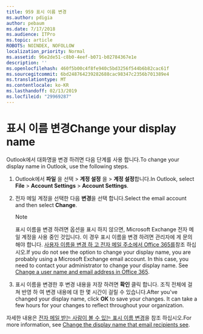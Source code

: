 ```yaml
---
title: 959 표시 이름 변경
ms.author: pdigia
author: pebaum
ms.date: 7/17/2018
ms.audience: ITPro
ms.topic: article
ROBOTS: NOINDEX, NOFOLLOW
localization_priority: Normal
ms.assetid: 96e2de51-c8b0-4eef-b071-b02784367e1e
description: ''
ms.openlocfilehash: 460f5b00c4f8fe940c5bd3256f544b6b82cac61f
ms.sourcegitcommit: 6bd248764239282688cac98347c2356b701389e4
ms.translationtype: MT
ms.contentlocale: ko-KR
ms.lasthandoff: 02/13/2019
ms.locfileid: "29969287"
---
```

# <a name="change-your-display-name"></a><span data-ttu-id="5ec42-102">표시 이름 변경</span><span class="sxs-lookup"><span data-stu-id="5ec42-102">Change your display name</span></span>
  
<span data-ttu-id="5ec42-103">Outlook에서 대화명을 변경 하려면 다음 단계를 사용 합니다.</span><span class="sxs-lookup"><span data-stu-id="5ec42-103">To change your display name in Outlook, use the following steps.</span></span>
  
1. <span data-ttu-id="5ec42-104">Outlook에서 **파일** 을 선택 \> **계정 설정** 을 \> **계정 설정**합니다.</span><span class="sxs-lookup"><span data-stu-id="5ec42-104">In Outlook, select **File** \> **Account Settings** \> **Account Settings**.</span></span>
    
2. <span data-ttu-id="5ec42-105">전자 메일 계정을 선택한 다음 **변경**을 선택 합니다.</span><span class="sxs-lookup"><span data-stu-id="5ec42-105">Select the email account and then select **Change**.</span></span>
    
    > [!NOTE]
    > <span data-ttu-id="5ec42-p101">표시 이름을 변경 하려면 옵션을 표시 하지 않으면, Microsoft Exchange 전자 메일 계정을 사용 중인 것입니다. 이 경우 표시 이름을 변경 하려면 관리자에 게 문의 해야 합니다. [사용자 이름을 변경 하 고 전자 메일 주소에서 Office 365를](https://support.office.com/article/fb5ac074-e203-4e1f-9843-b9d1a3e03297.aspx)참조 하십시오.</span><span class="sxs-lookup"><span data-stu-id="5ec42-p101">If you do not see the option to change your display name, you are probably using a Microsoft Exchange email account. In this case, you need to contact your administrator to change your display name. See [Change a user name and email address in Office 365](https://support.office.com/article/fb5ac074-e203-4e1f-9843-b9d1a3e03297.aspx).</span></span> 
  
3. <span data-ttu-id="5ec42-p102">표시 이름을 변경한 후 변경 내용을 저장 하려면 **확인** 클릭 합니다. 조직 전체에 걸쳐 반영 하 여 변경 내용에 대 한 몇 시간이 걸릴 수 있습니다.</span><span class="sxs-lookup"><span data-stu-id="5ec42-p102">After you've changed your display name, click **OK** to save your changes. It can take a few hours for your changes to reflect throughout your organization.</span></span> 
    
<span data-ttu-id="5ec42-111">자세한 내용은 [전자 메일 받는 사람이 볼 수 있는 표시 이름 변경](https://support.office.com/article/2b53331a-ba2a-4803-88dc-ac9fe376c8a9.aspx)을 참조 하십시오.</span><span class="sxs-lookup"><span data-stu-id="5ec42-111">For more information, see [Change the display name that email recipients see](https://support.office.com/article/2b53331a-ba2a-4803-88dc-ac9fe376c8a9.aspx).</span></span>
  

